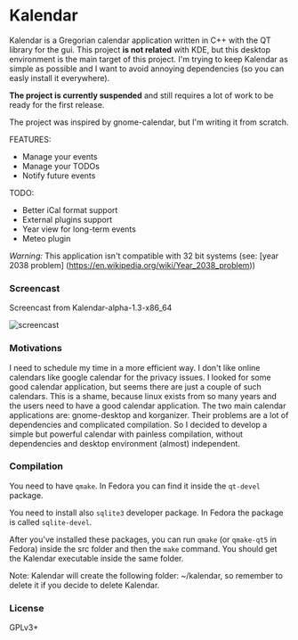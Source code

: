 # Kalendar

Kalendar is a Gregorian calendar application written in C++ with the QT library for the gui. This project **is not related** with KDE, but this desktop environment is the main target of this project. I'm trying to keep Kalendar as simple as possible and I want to avoid annoying dependencies (so you can easly install it everywhere).

**The project is currently suspended** and still requires a lot of work to be ready for the first release.

The project was inspired by gnome-calendar, but I'm writing it from scratch.

FEATURES:
* Manage your events
* Manage your TODOs
* Notify future events

TODO:
* Better iCal format support
* External plugins support
* Year view for long-term events
* Meteo plugin

*Warning:* This application isn't compatible with 32 bit systems (see: [year 2038 problem] (https://en.wikipedia.org/wiki/Year_2038_problem))

### Screencast

Screencast from Kalendar-alpha-1.3-x86\_64

![screencast](https://raw.githubusercontent.com/echo-devim/kalendar/master/screencast.gif)

### Motivations
I need to schedule my time in a more efficient way. I don't like online calendars like google calendar for the privacy issues. I looked for some good calendar application, but seems there are just a couple of such calendars. This is a shame, because linux exists from so many years and the users need to have a good calendar application. The two main calendar applications are: gnome-desktop and korganizer. Their problems are a lot of dependencies and complicated compilation. So I decided to develop a simple but powerful calendar with painless compilation, without dependencies and desktop environment (almost) independent.

### Compilation

You need to have `qmake`. In Fedora you can find it inside the `qt-devel` package.

You need to install also `sqlite3` developer package. In Fedora the package is called `sqlite-devel`.

After you've installed these packages, you can run `qmake` (or `qmake-qt5` in Fedora) inside the src folder and then the `make` command.
You should get the Kalendar executable inside the same folder.

Note: Kalendar will create the following folder: ~/kalendar, so remember to delete it if you decide to delete Kalendar.

### License
GPLv3+
